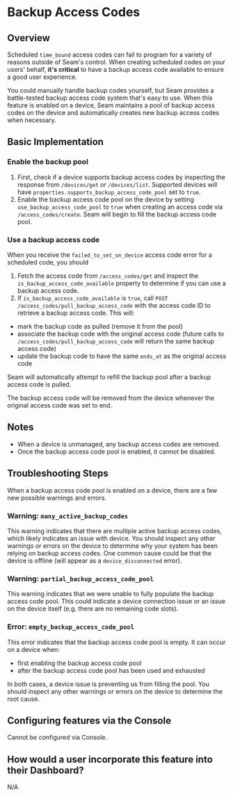 # Backup Access Codes

## Overview

Scheduled `time_bound` access codes can fail to program for a variety of reasons outside of Seam's control. When creating scheduled codes on your users' behalf, **it's critical** to have a backup access code available to ensure a good user experience.

You could manually handle backup codes yourself, but Seam provides a battle-tested backup access code system that's easy to use. When this feature is enabled on a device, Seam maintains a pool of backup access codes on the device and automatically creates new backup access codes when necessary.

## Basic Implementation

### Enable the backup pool

1. First, check if a device supports backup access codes by inspecting the response from `/devices/get` or `/devices/list`. Supported devices will have `properties.supports_backup_access_code_pool` set to `true`.
2. Enable the backup access code pool on the device by setting `use_backup_access_code_pool` to `true` when creating an access code via `/access_codes/create`. Seam will begin to fill the backup access code pool.

### Use a backup access code

When you receive the `failed_to_set_on_device` access code error for a scheduled code, you should

1. Fetch the access code from `/access_codes/get` and inspect the `is_backup_access_code_available` property to determine if you can use a backup access code.
2. If `is_backup_access_code_available` is `true`, call `POST /access_codes/pull_backup_access_code` with the access code ID to retrieve a backup access code. This will:
- mark the backup code as pulled (remove it from the pool)
- associate the backup code with the original access code (future calls to `/access_codes/pull_backup_access_code` will return the same backup access code)
- update the backup code to have the same `ends_at` as the original access code

Seam will automatically attempt to refill the backup pool after a backup access code is pulled.

The backup access code will be removed from the device whenever the original access code was set to end.

## Notes

- When a device is unmanaged, any backup access codes are removed.
- Once the backup access code pool is enabled, it cannot be disabled.

## Troubleshooting Steps

When a backup access code pool is enabled on a device, there are a few new possible warnings and errors.

### Warning: `many_active_backup_codes`

This warning indicates that there are multiple active backup access codes, which likely indicates an issue with device. You should inspect any other warnings or errors on the device to determine why your system has been relying on backup access codes. One common cause could be that the device is offline (will appear as a `device_disconnected` error).

### Warning: `partial_backup_access_code_pool`

This warning indicates that we were unable to fully populate the backup access code pool. This could indicate a device connection issue or an issue on the device itself (e.g. there are no remaining code slots).

### Error: `empty_backup_access_code_pool`

This error indicates that the backup access code pool is empty. It can occur on a device when:

- first enabling the backup access code pool
- after the backup access code pool has been used and exhausted

In both cases, a device issue is preventing us from filling the pool. You should inspect any other warnings or errors on the device to determine the root cause.

## Configuring features via the Console

Cannot be configured via Console.

## How would a user incorporate this feature into their Dashboard?

N/A

